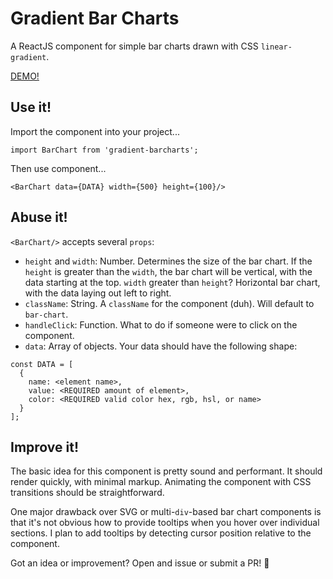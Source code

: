 # Gradient Bar Charts

A ReactJS component for simple bar charts drawn with CSS `linear-gradient`.

[DEMO!](http://andrewliebchen.github.io/gradient-barcharts/example/)

## Use it!

Import the component into your project...

```
import BarChart from 'gradient-barcharts';
```

Then use component...

```
<BarChart data={DATA} width={500} height={100}/>
```

## Abuse it!

`<BarChart/>` accepts several `props`:
* `height` and `width`: Number. Determines the size of the bar chart. If the `height` is greater than the `width`, the bar chart will be vertical, with the data starting at the top. `width` greater than `height`? Horizontal bar chart, with the data laying out left to right.
* `className`: String. A `className` for the component (duh). Will default to `bar-chart`.
* `handleClick`: Function. What to do if someone were to click on the component.
* `data`: Array of objects. Your data should have the following shape:

```
const DATA = [
  {
    name: <element name>,
    value: <REQUIRED amount of element>,
    color: <REQUIRED valid color hex, rgb, hsl, or name>
  }
];
```

## Improve it!

The basic idea for this component is pretty sound and performant. It should render quickly, with minimal markup. Animating the component with CSS transitions should be straightforward.

One major drawback over SVG or multi-`div`-based bar chart components is that it's not obvious how to provide tooltips when you hover over individual sections. I plan to add tooltips by detecting cursor position relative to the component.

Got an idea or improvement? Open and issue or submit a PR! 🎉
